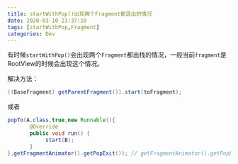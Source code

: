 ```yaml
---
title: startWithPop()出现两个Fragment都退出的情况
date: 2020-03-10 23:37:18
tags: [startWithPop,Fragment]
categories: Dev
---
```


有时候`startWithPop()`会出现两个`Fragment`都出栈的情况，一般当前`fragment`是RootView的时候会出现这个情况。

<!--more-->

解决方法：

```java
((BaseFragment) getParentFragment()).start(toFragment);
```
或者
```java
popTo(A.class,true,new Runnable(){
       @Override
       public void run() {
            start(B);
       }
},getFragmentAnimator().getPopExit()); // getFragmentAnimator().getPopExit() 代表popTo时的动画
```
